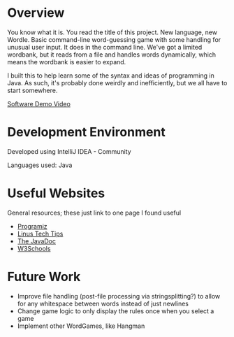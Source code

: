 # Overview

You know what it is. You read the title of this project. New language, new Wordle. Basic command-line word-guessing game with some handling for unusual user input. It does  in the command line. We've got a limited wordbank, but it reads from a file and handles words dynamically, which means the wordbank is easier to expand.

I built this to help learn some of the syntax and ideas of programming in Java. As such, it's probably done weirdly and inefficiently, but we all have to start somewhere.

[Software Demo Video](https://youtu.be/vkU2bQL1Y-E)

# Development Environment

Developed using IntelliJ IDEA - Community

Languages used: Java

# Useful Websites

General resources; these just link to one page I found useful
* [Programiz](https://www.programiz.com/java-programming/hello-world)
* [Linus Tech Tips](https://linustechtips.com/topic/880628-how-can-i-do-a-while-loop-with-user-input-java/)
* [The JavaDoc](https://docs.oracle.com/javase/7/docs/api/java/lang/String.html)
* [W3Schools](https://www.w3schools.com/java/java_interface.asp)


# Future Work

* Improve file handling (post-file processing via stringsplitting?) to allow for any whitespace between words instead of just newlines
* Change game logic to only display the rules once when you select a game
* Implement other WordGames, like Hangman